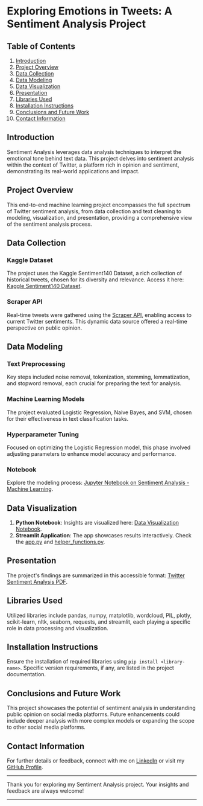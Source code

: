 # Exploring Emotions in Tweets: A Sentiment Analysis Project

## Table of Contents
1. [Introduction](#introduction)
2. [Project Overview](#project-overview)
3. [Data Collection](#data-collection)
4. [Data Modeling](#data-modeling)
5. [Data Visualization](#data-visualization)
6. [Presentation](#presentation)
7. [Libraries Used](#libraries-used)
8. [Installation Instructions](#installation-instructions)
9. [Conclusions and Future Work](#conclusions-and-future-work)
10. [Contact Information](#contact-information)

## Introduction

Sentiment Analysis leverages data analysis techniques to interpret the emotional tone behind text data. This project delves into sentiment analysis within the context of Twitter, a platform rich in opinion and sentiment, demonstrating its real-world applications and impact.

## Project Overview

This end-to-end machine learning project encompasses the full spectrum of Twitter sentiment analysis, from data collection and text cleaning to modeling, visualization, and presentation, providing a comprehensive view of the sentiment analysis process.

## Data Collection

### Kaggle Dataset
The project uses the Kaggle Sentiment140 Dataset, a rich collection of historical tweets, chosen for its diversity and relevance. Access it here: [Kaggle Sentiment140 Dataset](https://www.kaggle.com/datasets/kazanova/sentiment140/data).

### Scraper API
Real-time tweets were gathered using the [Scraper API](https://dashboard.scraperapi.com/), enabling access to current Twitter sentiments. This dynamic data source offered a real-time perspective on public opinion.

## Data Modeling

### Text Preprocessing
Key steps included noise removal, tokenization, stemming, lemmatization, and stopword removal, each crucial for preparing the text for analysis.

### Machine Learning Models
The project evaluated Logistic Regression, Naive Bayes, and SVM, chosen for their effectiveness in text classification tasks.

### Hyperparameter Tuning
Focused on optimizing the Logistic Regression model, this phase involved adjusting parameters to enhance model accuracy and performance.

### Notebook
Explore the modeling process: [Jupyter Notebook on Sentiment Analysis - Machine Learning](https://github.com/SuperAmy99/Sentiment-Analysis/blob/main/Sentiment%20Analysis%20-%20Machine%20Learning.ipynb).

## Data Visualization

1. **Python Notebook**: Insights are visualized here: [Data Visualization Notebook](https://github.com/SuperAmy99/Sentiment-Analysis/blob/main/Sentiment%20Analysis%20-%20Data%20Visualization.ipynb).
2. **Streamlit Application**: The app showcases results interactively. Check the [app.py](https://github.com/SuperAmy99/Sentiment-Analysis/blob/main/app.py) and [helper_functions.py](https://github.com/SuperAmy99/Sentiment-Analysis/blob/main/helper_functions.py).

## Presentation

The project's findings are summarized in this accessible format: [Twitter Sentiment Analysis PDF](https://github.com/SuperAmy99/Sentiment-Analysis/blob/main/twitter%20sentiment%20analysis.pdf).

## Libraries Used

Utilized libraries include pandas, numpy, matplotlib, wordcloud, PIL, plotly, scikit-learn, nltk, seaborn, requests, and streamlit, each playing a specific role in data processing and visualization.

## Installation Instructions

Ensure the installation of required libraries using `pip install <library-name>`. Specific version requirements, if any, are listed in the project documentation.

## Conclusions and Future Work

This project showcases the potential of sentiment analysis in understanding public opinion on social media platforms. Future enhancements could include deeper analysis with more complex models or expanding the scope to other social media platforms.

## Contact Information

For further details or feedback, connect with me on [LinkedIn](https://www.linkedin.com/in/lintong-li/) or visit my [GitHub Profile](https://github.com/SuperAmy99/Sentiment-Analysis).

---

Thank you for exploring my Sentiment Analysis project. Your insights and feedback are always welcome!

---

